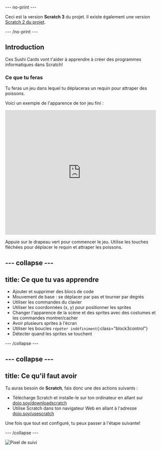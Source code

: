 \--- no-print \---

Ceci est la version **Scratch 3** du projet. Il existe également une version [Scratch 2 du projet](https://projects.raspberrypi.org/en/projects/cd-beginner-scratch-sushi-scratch2).

\--- /no-print \---

## Introduction

Ces Sushi Cards vont t'aider à apprendre à créer des programmes informatiques dans Scratch!

### Ce que tu feras

Tu feras un jeu dans lequel tu déplaceras un requin pour attraper des poissons.

Voici un exemple de l'apparence de ton jeu fini :

<div class="scratch-preview">
  <iframe allowtransparency="true" width="485" height="402" src="https://scratch.mit.edu/projects/embed/205355052/?autostart=false" frameborder="0"></iframe>
</div>

Appuie sur le drapeau vert pour commencer le jeu. Utilise les touches fléchées pour déplacer le requin et attraper les poissons.

## \--- collapse \---

## title: Ce que tu vas apprendre

+ Ajouter et supprimer des blocs de code
+ Mouvement de base : se déplacer par pas et tourner par degrés
+ Utiliser les commandes du clavier
+ Utiliser les coordonnées (x, y) pour positionner les sprites
+ Changer l'apparence de la scène et des sprites avec des costumes et les commandes montrer/cacher
+ Avoir plusieurs sprites à l'écran
+ Utiliser les boucles `répéter indéfiniment`{:class="block3control"}
+ Détecter quand les sprites se touchent

\--- /collapse \---

## \--- collapse \---

## title: Ce qu'il faut avoir

Tu auras besoin de **Scratch**, fais donc une des actions suivants :

+ Télécharge Scratch et installe-le sur ton ordinateur en allant sur [dojo.soy/downloadscratch](http://dojo.soy/downloadscratch)
+ Utilise Scratch dans ton navigateur Web en allant à l'adresse [dojo.soy/usescratch](http://dojo.soy/usescratch)

Une fois que tout est configuré, tu peux passer à l'étape suivante!

\--- /collapse \---

![Pixel de suivi](http://code.org/api/hour/begin_coderdojo_sushi.png)